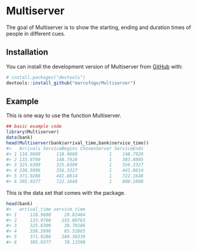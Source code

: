 
<!-- README.md is generated from README.Rmd. Please edit that file -->

# Multiserver

<!-- badges: start -->
<!-- badges: end -->

The goal of Multiserver is to show the starting, ending and duration
times of people in different cues.

## Installation

You can install the development version of Multiserver from
[GitHub](https://github.com/) with:

``` r
# install.packages("devtools")
devtools::install_github("marcofogo/Multiserver")
```

## Example

This is one way to use the function Multiserver.

``` r
## basic example code
library(Multiserver)
data(bank)
head(Multiserver(bank$arrival_time,bank$service_time))
#>   Arrivals ServiceBegins ChosenServer ServiceEnds
#> 1 118.9688      118.9688            1    148.7928
#> 2 133.9700      148.7928            1    303.8005
#> 3 325.6309      325.6309            1    356.3327
#> 4 338.5996      356.3327            1    441.8614
#> 5 371.9286      441.8614            1    722.1648
#> 6 395.9377      722.1648            1    800.2808
```

This is the data set that comes with the package.

``` r
head(bank)
#>   arrival_time service_time
#> 1     118.9688     29.82404
#> 2     133.9700    155.00763
#> 3     325.6309     30.70186
#> 4     338.5996     85.52865
#> 5     371.9286    280.30339
#> 6     395.9377     78.11599
```
